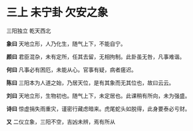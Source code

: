 # 三上 未宁卦 欠安之象

三阳独立 乾天西北

**象曰** 天地立形，人乃化生，随气上下，不能自宁。

**颜曰** 君臣混杂，未有定所，任其去留，无相拘制。此卦虽无咎，凡事难谐。

**何曰** 凡事必有困厄，未能从心。官事有疑，病者瘥迟。

**陈曰** 三阳本为人道之始，乃居天位，是有其象而无其位也，故曰云云。

**刘曰** 天地立形，生物初也。随气上下，未定居也。此课稍有所向，未为强盛。

**诗曰** 惊虚捐失雨重灾，谨密行藏虑暗来。虎尾蛇头如脱得，此身要泰必亏财。

**又** 二仪立象，三阳不空，吉凶未辨，焉有所从
